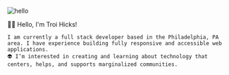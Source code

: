 







![hello](https://user-images.githubusercontent.com/88952205/133462705-a38a0319-83ef-48e2-b2aa-3abdd743cfdc.gif)

🤟🏾 Hello, I'm Troi Hicks!
              
   
    I am currently a full stack developer based in the Philadelphia, PA area. I have experience building fully responsive and accessible web applications.       
    👽 I’m interested in creating and learning about technology that centers, helps, and supports marginalized communities.



<!---
TroixHicks/TroixHicks is a ✨ special ✨ repository because its `README.md` (this file) appears on your GitHub profile.
You can click the Preview link to take a look at your changes.
--->
